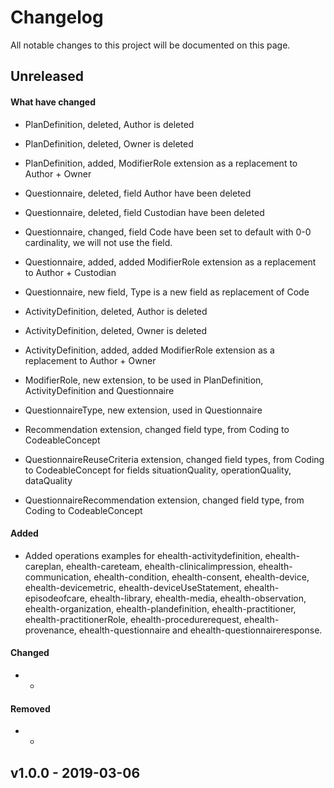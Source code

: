 # Changelog

All notable changes to this project will be documented on this page.

## Unreleased

#### What have changed

- PlanDefinition, deleted, Author is deleted
- PlanDefinition, deleted, Owner is deleted
- PlanDefinition, added, ModifierRole extension as a replacement to Author + Owner

- Questionnaire, deleted, field Author have been deleted
- Questionnaire, deleted, field Custodian have been deleted
- Questionnaire, changed, field Code have been set to default with 0-0 cardinality, we will not use the field.
- Questionnaire, added, added ModifierRole extension as a replacement to Author + Custodian
- Questionnaire, new field, Type is a new field as replacement of Code

- ActivityDefinition, deleted, Author is deleted
- ActivityDefinition, deleted, Owner is deleted
- ActivityDefinition, added, added ModifierRole extension as a replacement to Author + Owner

- ModifierRole, new extension, to be used in PlanDefinition, ActivityDefinition and Questionnaire

- QuestionnaireType, new extension, used in Questionnaire

- Recommendation extension, changed field type, from Coding to CodeableConcept 

- QuestionnaireReuseCriteria extension, changed field types, from Coding to CodeableConcept for fields situationQuality, operationQuality, dataQuality

- QuestionnaireRecommendation extension, changed field type, from Coding to CodeableConcept 


#### Added

- Added operations examples for ehealth-activitydefinition, ehealth-careplan, ehealth-careteam, ehealth-clinicalimpression, ehealth-communication, ehealth-condition, ehealth-consent, ehealth-device, ehealth-devicemetric, ehealth-deviceUseStatement, ehealth-episodeofcare, ehealth-library, ehealth-media, ehealth-observation, ehealth-organization, ehealth-plandefinition, ehealth-practitioner, ehealth-practitionerRole, ehealth-procedurerequest, ehealth-provenance, ehealth-questionnaire and ehealth-questionnaireresponse.

#### Changed

- -

#### Removed

- -

## v1.0.0 - 2019-03-06